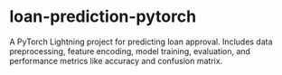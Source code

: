 # loan-prediction-pytorch
A PyTorch Lightning project for predicting loan approval.  Includes data preprocessing, feature encoding, model training, evaluation, and performance metrics like accuracy and confusion matrix.
